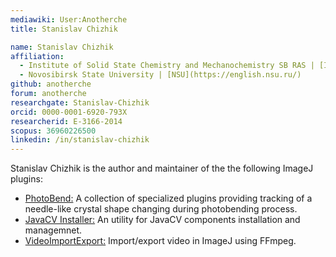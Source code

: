 ```yaml
---
mediawiki: User:Anotherche
title: Stanislav Chizhik

name: Stanislav Chizhik
affiliation: 
  - Institute of Solid State Chemistry and Mechanochemistry SB RAS | [ISSCM](http://www.solid.nsc.ru/en/)
  - Novosibirsk State University | [NSU](https://english.nsu.ru/)
github: anotherche
forum: anotherche
researchgate: Stanislav-Chizhik
orcid: 0000-0001-6920-793X
researcherid: E-3166-2014
scopus: 36960226500
linkedin: /in/stanislav-chizhik
---
```


Stanislav Chizhik is the author and maintainer of the the following ImageJ plugins:
 - [PhotoBend:](/plugins/photobend) A collection of specialized plugins providing tracking of a needle-like crystal shape changing during photobending process.
 - [JavaCV Installer:](/plugins//javacv-installer) An utility for JavaCV components installation and managemnet.
 - [VideoImportExport:](/plugins/ffmpeg-video-import-export) Import/export video in ImageJ using FFmpeg.
